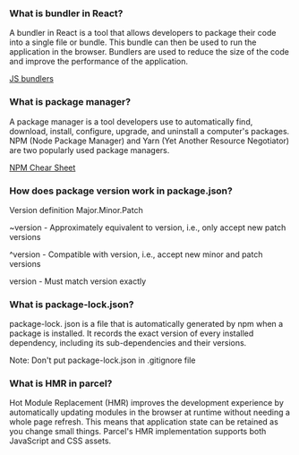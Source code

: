 ### What is bundler in React?

A bundler in React is a tool that allows developers to package their code into a single file or bundle. This bundle can then be used to run the application in the browser. Bundlers are used to reduce the size of the code and improve the performance of the application.

[JS bundlers](https://dev.to/underscorecode/javascript-bundlers-an-in-depth-comparative-is-webpack-still-the-best-bundler-in-2021-59jk)

### What is package manager?

A package manager is a tool developers use to automatically find, download, install, configure, upgrade, and uninstall a computer's packages. NPM (Node Package Manager) and Yarn (Yet Another Resource Negotiator) are two popularly used package managers.

[NPM Chear Sheet](https://dev.to/ganeshtyjo/npm-cheat-sheet-2om5)

### How does package version work in package.json?

Version definition
Major.Minor.Patch

~version - Approximately equivalent to version, i.e., only accept new patch versions

^version - Compatible with version, i.e., accept new minor and patch versions

version - Must match version exactly

### What is package-lock.json?

package-lock. json is a file that is automatically generated by npm when a package is installed. It records the exact version of every installed dependency, including its sub-dependencies and their versions.

Note: Don't put package-lock.json in .gitignore file

### What is HMR in parcel?

Hot Module Replacement (HMR) improves the development experience by automatically updating modules in the browser at runtime without needing a whole page refresh. This means that application state can be retained as you change small things. Parcel's HMR implementation supports both JavaScript and CSS assets.